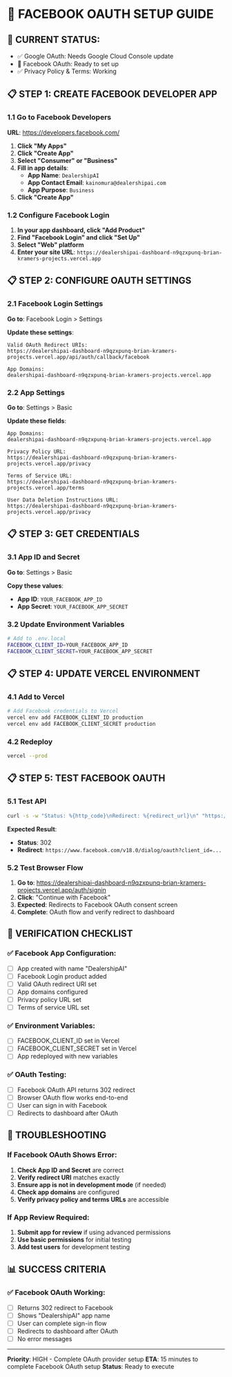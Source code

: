 # 📘 FACEBOOK OAUTH SETUP GUIDE

## 🎯 CURRENT STATUS:
- ✅ Google OAuth: Needs Google Cloud Console update
- 🔧 Facebook OAuth: Ready to set up
- ✅ Privacy Policy & Terms: Working

## 📋 STEP 1: CREATE FACEBOOK DEVELOPER APP

### 1.1 Go to Facebook Developers
**URL**: https://developers.facebook.com/

1. **Click "My Apps"**
2. **Click "Create App"**
3. **Select "Consumer" or "Business"**
4. **Fill in app details**:
   - **App Name**: `DealershipAI`
   - **App Contact Email**: `kainomura@dealershipai.com`
   - **App Purpose**: `Business`
5. **Click "Create App"**

### 1.2 Configure Facebook Login
1. **In your app dashboard, click "Add Product"**
2. **Find "Facebook Login" and click "Set Up"**
3. **Select "Web" platform**
4. **Enter your site URL**: `https://dealershipai-dashboard-n9qzxpunq-brian-kramers-projects.vercel.app`

## 📋 STEP 2: CONFIGURE OAUTH SETTINGS

### 2.1 Facebook Login Settings
**Go to**: Facebook Login > Settings

**Update these settings**:
```
Valid OAuth Redirect URIs:
https://dealershipai-dashboard-n9qzxpunq-brian-kramers-projects.vercel.app/api/auth/callback/facebook

App Domains:
dealershipai-dashboard-n9qzxpunq-brian-kramers-projects.vercel.app
```

### 2.2 App Settings
**Go to**: Settings > Basic

**Update these fields**:
```
App Domains:
dealershipai-dashboard-n9qzxpunq-brian-kramers-projects.vercel.app

Privacy Policy URL:
https://dealershipai-dashboard-n9qzxpunq-brian-kramers-projects.vercel.app/privacy

Terms of Service URL:
https://dealershipai-dashboard-n9qzxpunq-brian-kramers-projects.vercel.app/terms

User Data Deletion Instructions URL:
https://dealershipai-dashboard-n9qzxpunq-brian-kramers-projects.vercel.app/privacy
```

## 📋 STEP 3: GET CREDENTIALS

### 3.1 App ID and Secret
**Go to**: Settings > Basic

**Copy these values**:
- **App ID**: `YOUR_FACEBOOK_APP_ID`
- **App Secret**: `YOUR_FACEBOOK_APP_SECRET`

### 3.2 Update Environment Variables
```bash
# Add to .env.local
FACEBOOK_CLIENT_ID=YOUR_FACEBOOK_APP_ID
FACEBOOK_CLIENT_SECRET=YOUR_FACEBOOK_APP_SECRET
```

## 📋 STEP 4: UPDATE VERCEL ENVIRONMENT

### 4.1 Add to Vercel
```bash
# Add Facebook credentials to Vercel
vercel env add FACEBOOK_CLIENT_ID production
vercel env add FACEBOOK_CLIENT_SECRET production
```

### 4.2 Redeploy
```bash
vercel --prod
```

## 📋 STEP 5: TEST FACEBOOK OAUTH

### 5.1 Test API
```bash
curl -s -w "Status: %{http_code}\nRedirect: %{redirect_url}\n" "https://dealershipai-dashboard-n9qzxpunq-brian-kramers-projects.vercel.app/api/auth/signin/facebook"
```

**Expected Result**:
- **Status**: 302
- **Redirect**: `https://www.facebook.com/v18.0/dialog/oauth?client_id=...`

### 5.2 Test Browser Flow
1. **Go to**: https://dealershipai-dashboard-n9qzxpunq-brian-kramers-projects.vercel.app/auth/signin
2. **Click**: "Continue with Facebook"
3. **Expected**: Redirects to Facebook OAuth consent screen
4. **Complete**: OAuth flow and verify redirect to dashboard

## 🧪 VERIFICATION CHECKLIST

### ✅ Facebook App Configuration:
- [ ] App created with name "DealershipAI"
- [ ] Facebook Login product added
- [ ] Valid OAuth redirect URI set
- [ ] App domains configured
- [ ] Privacy policy URL set
- [ ] Terms of service URL set

### ✅ Environment Variables:
- [ ] FACEBOOK_CLIENT_ID set in Vercel
- [ ] FACEBOOK_CLIENT_SECRET set in Vercel
- [ ] App redeployed with new variables

### ✅ OAuth Testing:
- [ ] Facebook OAuth API returns 302 redirect
- [ ] Browser OAuth flow works end-to-end
- [ ] User can sign in with Facebook
- [ ] Redirects to dashboard after OAuth

## 🚨 TROUBLESHOOTING

### If Facebook OAuth Shows Error:
1. **Check App ID and Secret** are correct
2. **Verify redirect URI** matches exactly
3. **Ensure app is not in development mode** (if needed)
4. **Check app domains** are configured
5. **Verify privacy policy and terms URLs** are accessible

### If App Review Required:
1. **Submit app for review** if using advanced permissions
2. **Use basic permissions** for initial testing
3. **Add test users** for development testing

## 📊 SUCCESS CRITERIA

### ✅ Facebook OAuth Working:
- [ ] Returns 302 redirect to Facebook
- [ ] Shows "DealershipAI" app name
- [ ] User can complete sign-in flow
- [ ] Redirects to dashboard after OAuth
- [ ] No error messages

---

**Priority**: HIGH - Complete OAuth provider setup
**ETA**: 15 minutes to complete Facebook OAuth setup
**Status**: Ready to execute

